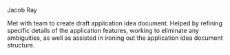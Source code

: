 Jacob Ray

Met with team to create draft application idea document. Helped by refining specific details of the application features, working to eliminate any ambiguities, as well as assisted in ironing out the application idea document structure.
